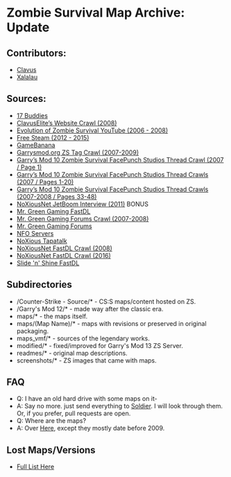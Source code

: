 # Zombie Survival Map Archive: Update

## Contributors:
- [Clavus](https://steamcommunity.com/id/clavus)
- [Xalalau](https://steamcommunity.com/id/xalalau/)

## Sources:
- [17 Buddies](https://www.17buddies.rocks/17b2/)
- [ClavusElite’s Website Crawl (2008)](https://web.archive.org/web/20080926132247/http://www.clavusstudios.nl/index.html)
- [Evolution of Zombie Survival YouTube (2006 - 2008)](https://www.youtube.com/playlist?list=PLNhZJACsuqsA1am_ZEnn91YPY9DdZo6_F)
- [Free Steam (2012 - 2015)](https://freesteam.net/gmod/addon.php)
- [GameBanana](https://gamebanana.com/)
- [Garrysmod.org ZS Tag Crawl (2007-2009)](https://web.archive.org/web/20070502191549/http://www.garrysmod.org/downloads/?tag=zs)
- [Garry’s Mod 10 Zombie Survival FacePunch Studios Thread Crawl (2007 / Page 1)](https://web.archive.org/web/20070612144950/http://forums.facepunchstudios.com/showthread.php?t=305020)
- [Garry’s Mod 10 Zombie Survival FacePunch Studios Thread Crawls (2007 / Pages 1-20)](https://web.archive.org/web/20100103144804/http://www.facepunch.com/showthread.php?t=305020)
- [Garry’s Mod 10 Zombie Survival FacePunch Studios Thread Crawls (2007-2008 / Pages 33-48)](https://web.archive.org/web/20071224093439/http://forums.facepunchstudios.com/showthread.php?t=305020&page=33)
- [NoXiousNet JetBoom Interview (2011)](https://web.archive.org/web/20120111095323/http://www.gmodinformant.com/2011/12/26/noxiousnet) BONUS
- [Mr. Green Gaming FastDL](https://fastdl.mrgreengaming.com/gmodZSRE/maps/)
- [Mr. Green Gaming Forums Crawl (2007-2008)](https://web.archive.org/web/20081019143100/http://forum.mr-green.nl/index.php?showforum=144)
- [Mr. Green Gaming Forums](https://forums.mrgreengaming.com/forum/13-zombie-survival/page/27/)
- [NFO Servers](http://hug.site.nfoservers.com/server/maps/)
- [NoXious Tapatalk](https://www.tapatalk.com/groups/noxiousnetfr/?sid=775b34fb26f3b6a7d050b3598c6d6679)
- [NoXiousNet FastDL Crawl (2008)](https://web.archive.org/web/20080630010727/http://www.noxiousnet.com/downloadurl/maps/)
- [NoXiousNet FastDL Crawl (2016)](https://web.archive.org/web/20160731095908/http://heavy.noxiousnet.com/downloadurl/maps/)
- [Slide 'n' Shine FastDL](https://fastdl.slidenshine.net/gmodZS/maps/)

## Subdirectories
- /Counter-Strike - Source/* - CS:S maps/content hosted on ZS.
- /Garry's Mod 12/* - made way after the classic era.
- maps/* - the maps itself.
- maps/(Map Name)/* - maps with revisions or preserved in original packaging.
- maps_vmf/* - sources of the legendary works.
- modified/* - fixed/improved for Garry's Mod 13 ZS Server.
- readmes/* - original map descriptions.
- screenshots/* - ZS images that came with maps.

## FAQ
- Q: I have an old hard drive with some maps on it-
- A: Say no more. just send everything to [Soldier](https://discord.com/users/414261058472116225). I will look through them. Or, if you prefer, pull requests are open.
- Q: Where are the maps?
- A: Over [Here](https://github.com/MOHAA2002/zombiesurvival-archive), except they mostly date before 2009.

## Lost Maps/Versions
- [Full List Here](https://docs.google.com/spreadsheets/d/11LhY9ruI_zx0tI7_h6aATd_YfDquJHRW/edit?usp=sharing&ouid=104310120917610697116&rtpof=true&sd=true)
